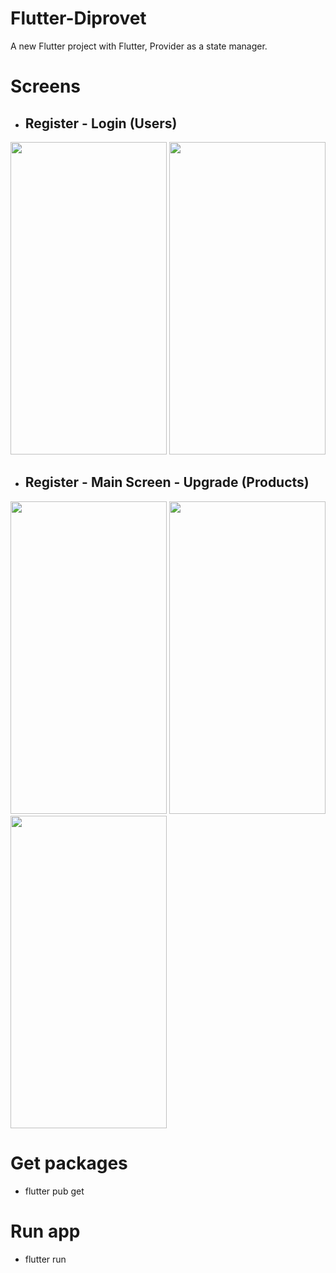 # Flutter-Diprovet

A new Flutter project with Flutter, Provider as a state manager.

# Screens

- <h2>Register - Login (Users)</h2>

<p>
<img src="https://i.ibb.co/ZxBd7B0/Screenshot-1628808399.png" width="250" height="500">
<img src="https://i.ibb.co/RQBYZT6/Screenshot-1628808405.png" width="250" height="500">  
</p>


- <h2>Register - Main Screen - Upgrade (Products)</h2>
<p>
<img src="https://i.ibb.co/G0KSfQ4/Screenshot-1629246482.png" width="250" height="500">
<img src="https://i.ibb.co/wd73XZM/Screenshot-1629246477.png" width="250" height="500">
 <img src="https://i.ibb.co/3hXjG4n/Screenshot-1642958032.png" width="250" height="500">
</p>

# Get packages

- flutter pub get

# Run app

- flutter run
